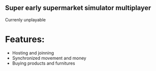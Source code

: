 ## Super early supermarket simulator multiplayer

Currenly unplayable

# Features: 

- Hosting and joinning 
- Synchronized movement and money
- Buying products and furnitures